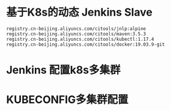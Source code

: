 # 基于K8s的动态 Jenkins Slave

```
registry.cn-beijing.aliyuncs.com/citools/jnlp:alpine
registry.cn-beijing.aliyuncs.com/citools/maven:3.5.3
registry.cn-beijing.aliyuncs.com/citools/kubectl:1.17.4
registry.cn-beijing.aliyuncs.com/citools/docker:19.03.9-git
```



# Jenkins 配置k8s多集群





# KUBECONFIG多集群配置

